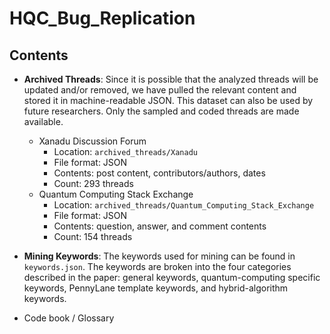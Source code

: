 # HQC_Bug_Replication

## Contents
- **Archived Threads**: Since it is possible that the analyzed threads will be updated and/or removed, we have pulled the relevant content and stored it in machine-readable JSON.  This dataset can also be used by future researchers.  Only the sampled and coded threads are made available.

    - Xanadu Discussion Forum
        - Location: `archived_threads/Xanadu`
        - File format: JSON
        - Contents: post content, contributors/authors, dates
        - Count: 293 threads
    - Quantum Computing Stack Exchange
        - Location: `archived_threads/Quantum_Computing_Stack_Exchange`
        - File format: JSON
        - Contents: question, answer, and comment contents
        - Count: 154 threads
- **Mining Keywords**: The keywords used for mining can be found in `keywords.json`.  The keywords are broken into the four categories described in the paper: general keywords, quantum-computing specific keywords, PennyLane template keywords, and hybrid-algorithm keywords.
- Code book / Glossary